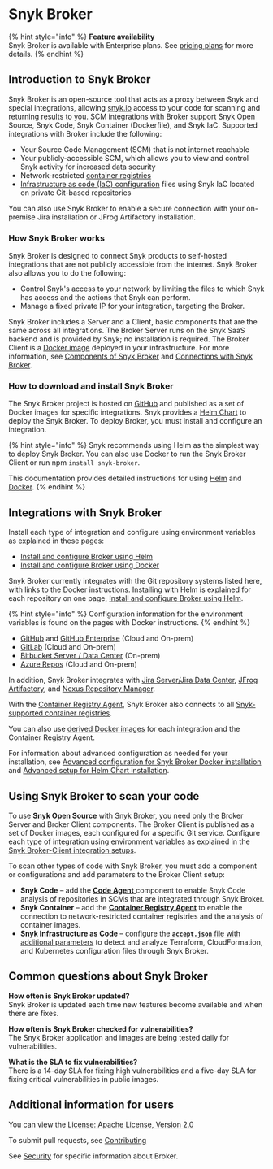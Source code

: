 # Snyk Broker

{% hint style="info" %}
**Feature availability**\
Snyk Broker is available with Enterprise plans. See [pricing plans](https://snyk.io/plans/) for more details.
{% endhint %}

## Introduction to Snyk Broker

Snyk Broker is an open-source tool that acts as a proxy between Snyk and special integrations, allowing [snyk.io](http://snyk.io/) access to your code for scanning and returning results to you. SCM integrations with Broker support Snyk Open Source, Snyk Code, Snyk Container (Dockerfile), and Snyk IaC. Supported integrations with Broker include the following:

* Your Source Code Management (SCM) that is not internet reachable
* Your publicly-accessible SCM, which allows you to view and control Snyk activity for increased data security
* Network-restricted [container registries](snyk-broker-container-registry-agent/)
* [Infrastructure as code (IaC) configuration](snyk-broker-infrastructure-as-code-detection/) files using Snyk IaC located on private Git-based repositories

You can also use Snyk Broker to enable a secure connection with your on-premise Jira installation or JFrog Artifactory installation.

### How Snyk Broker works

Snyk Broker is designed to connect Snyk products to self-hosted integrations that are not publicly accessible from the internet. Snyk Broker also allows you to do the following:

* Control Snyk's access to your network by limiting the files to which Snyk has access and the actions that Snyk can perform.
* Manage a fixed private IP for your integration, targeting the Broker.

Snyk Broker includes a Server and a Client, basic components that are the same across all integrations. The Broker Server runs on the Snyk SaaS backend and is provided by Snyk; no installation is required. The Broker Client is a [Docker image](https://hub.docker.com/r/snyk/broker/) deployed in your infrastructure. For more information, see [Components of Snyk Broker](components-of-snyk-broker.md) and [Connections with Snyk Broker](connections-with-snyk-broker.md).

### How to download and install Snyk Broker

The Snyk Broker project is hosted on [GitHub](https://github.com/snyk/broker) and published as a set of Docker images for specific integrations. Snyk provides a [Helm Chart](https://github.com/snyk/snyk-broker-helm) to deploy the Snyk Broker. To deploy Broker, you must install and configure an integration.

{% hint style="info" %}
Snyk recommends using Helm as the simplest way to deploy Snyk Broker. You can also use Docker to run the Snyk Broker Client or run npm `install snyk-broker`.

This documentation provides detailed instructions for using [Helm](install-and-configure-broker-using-helm/) and [Docker](install-and-configure-broker-using-docker/).
{% endhint %}

## **Integrations with Snyk Broker**

Install each type of integration and configure using environment variables as explained in these pages:

* [Install and configure Broker using Helm](install-and-configure-broker-using-helm/)
* [Install and configure Broker using Docker](install-and-configure-broker-using-docker/)

Snyk Broker currently integrates with the Git repository systems listed here, with links to the Docker instructions. Installing with Helm is explained for each repository on one page, [Install and configure Broker using Helm](install-and-configure-broker-using-helm/).

{% hint style="info" %}
Configuration information for the environment variables is found on the pages with Docker instructions.
{% endhint %}

* [GitHub](../../integrations/git-repository-scm-integrations/github-integration.md) and [GitHub Enterprise](../../integrations/git-repository-scm-integrations/github-enterprise-integration.md) (Cloud and On-prem)
* [GitLab](../../integrations/git-repository-scm-integrations/gitlab-integration.md) (Cloud and On-prem)
* [Bitbucket Server / Data Center](../../integrations/git-repository-scm-integrations/bitbucket-data-center-server-integration.md) (On-prem)
* [Azure Repos](../../integrations/git-repository-scm-integrations/azure-repositories-integration.md) (Cloud and On-prem)

In addition, Snyk Broker integrates with [Jira Server/Jira Data Center](../../integrations/notifications-ticketing-system-integrations/jira.md), [JFrog Artifactory](../../integrations/private-registry-integrations/artifactory-repository-setup.md), and [Nexus Repository Manager](../../integrations/private-registry-integrations/nexus-repo-manager-setup.md).

With the [Container Registry Agent](snyk-broker-container-registry-agent/), Snyk Broker also connects to all [Snyk-supported container registries](snyk-broker-container-registry-agent/).

You can also use [derived Docker images](install-and-configure-broker-using-docker/snyk-broker-set-up-examples/derived-docker-images-for-broker-client-integrations-and-container-registry-agent.md) for each integration and the Container Registry Agent.

For information about advanced configuration as needed for your installation, see [Advanced configuration for Snyk Broker Docker installation ](install-and-configure-broker-using-docker/advanced-configuration-for-snyk-broker-docker-installation/)and [Advanced setup for Helm Chart installation](install-and-configure-broker-using-helm/advanced-setup-for-helm-chart-installation/).

## **Using Snyk Broker to scan your code**

To use **Snyk Open Source** with Snyk Broker, you need only the Broker Server and  Broker Client components. The Broker Client is published as a set of Docker images, each configured for a specific Git service. Configure each type of integration using environment variables as explained in the [Snyk Broker-Client integration setups](install-and-configure-broker-using-docker/snyk-broker-set-up-examples/).

To scan other types of code with Snyk Broker, you must add a component or configurations and add parameters to the Broker Client setup:

* **Snyk Code** – add the [**Code Agent** ](snyk-broker-code-agent/)component to enable Snyk Code analysis of repositories in SCMs that are integrated through Snyk Broker.
* **Snyk Container** – add the [**Container Registry Agent**](snyk-broker-container-registry-agent/) to enable the connection to network-restricted container registries and the analysis of container images.
* **Snyk Infrastructure as Code** – configure the [**`accept.json`** file with additional parameters](snyk-broker-infrastructure-as-code-detection/) to detect and analyze Terraform, CloudFormation, and Kubernetes configuration files through Snyk Broker.

## Common questions about Snyk Broker

**How often is Snyk Broker updated?**\
Snyk Broker is updated each time new features become available and when there are fixes.

**How often is Snyk Broker checked for vulnerabilities?**\
The Snyk Broker application and images are being tested daily for vulnerabilities.

**What is the SLA to fix vulnerabilities?**\
There is a 14-day SLA for fixing high vulnerabilities and a five-day SLA for fixing critical vulnerabilities in public images.

## Additional information for users

You can view the [License: Apache License, Version 2.0](https://github.com/snyk/broker/blob/master/LICENSE)

To submit pull requests, see [Contributing](https://github.com/snyk/broker/blob/master/.github/CONTRIBUTING.md)

See [Security](https://github.com/snyk/broker/blob/master/SECURITY.md) for specific information about Broker.
